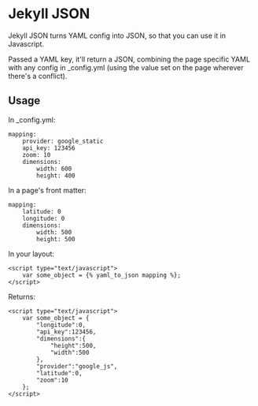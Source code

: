 # Jekyll JSON

Jekyll JSON turns YAML config into JSON, so that you can use it in Javascript.

Passed a YAML key, it'll return a JSON, combining the page specific YAML with any config in _config.yml (using the value set on the page wherever there's a conflict).

## Usage

In _config.yml:

    mapping:
        provider: google_static
        api_key: 123456
        zoom: 10
        dimensions:
            width: 600
            height: 400

In a page's front matter:

    mapping:
        latitude: 0
        longitude: 0
        dimensions:
            width: 500
            height: 500

In your layout:

    <script type="text/javascript">
        var some_object = {% yaml_to_json mapping %};
    </script>

Returns:

    <script type="text/javascript">
        var some_object = {
            "longitude":0,
            "api_key":123456,
            "dimensions":{
                "height":500,
                "width":500
            },
            "provider":"google_js",
            "latitude":0,
            "zoom":10
        };
    </script>

    
